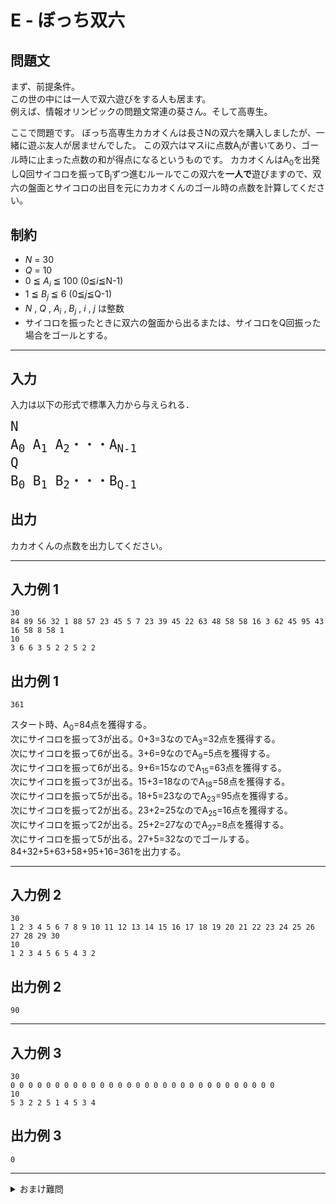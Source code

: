 # E - ぼっち双六

## 問題文
まず、前提条件。  
この世の中には一人で双六遊びをする人も居ます。  
例えば、情報オリンピックの問題文常連の葵さん。そして高専生。  

ここで問題です。
ぼっち高専生カカオくんは長さNの双六を購入しましたが、一緒に遊ぶ友人が居ませんでした。
この双六はマスiに点数A<sub>i</sub>が書いてあり、ゴール時に止まった点数の和が得点になるというものです。
カカオくんはA<sub>0</sub>を出発しQ回サイコロを振ってB<sub>j</sub>ずつ進むルールでこの双六を<strong>一人で</strong>遊びますので、双六の盤面とサイコロの出目を元にカカオくんのゴール時の点数を計算してください。

## 制約
* *N* = 30
* *Q* = 10
* 0 ≦ *A*<sub>*i*</sub> ≦ 100 (0≦*i*≦N-1)
* 1 ≦ *B*<sub>*j*</sub> ≦ 6 (0≦*j*≦Q-1)
* *N* , *Q* , *A*<sub>*i*</sub> , *B*<sub>*j*</sub> , *i* , *j* は整数
* サイコロを振ったときに双六の盤面から出るまたは、サイコロをQ回振った場合をゴールとする。
***
## 入力
入力は以下の形式で標準入力から与えられる．

<pre>
<span style="font-size: 150%">N
A<sub>0</sub> A<sub>1</sub> A<sub>2</sub>・・・A<sub>N-1</sub>
Q
B<sub>0</sub> B<sub>1</sub> B<sub>2</sub>・・・B<sub>Q-1</sub>
</pre>
## 出力
カカオくんの点数を出力してください。
***
## 入力例 1 
```
30
84 89 56 32 1 88 57 23 45 5 7 23 39 45 22 63 48 58 58 16 3 62 45 95 43 16 58 8 58 1
10
3 6 6 3 5 2 2 5 2 2 
```
## 出力例 1
```
361
```
スタート時、A<sub>0</sub>=84点を獲得する。  
次にサイコロを振って3が出る。0+3=3なのでA<sub>3</sub>=32点を獲得する。  
次にサイコロを振って6が出る。3+6=9なのでA<sub>9</sub>=5点を獲得する。  
次にサイコロを振って6が出る。9+6=15なのでA<sub>15</sub>=63点を獲得する。    
次にサイコロを振って3が出る。15+3=18なのでA<sub>18</sub>=58点を獲得する。  
次にサイコロを振って5が出る。18+5=23なのでA<sub>23</sub>=95点を獲得する。  
次にサイコロを振って2が出る。23+2=25なのでA<sub>25</sub>=16点を獲得する。  
次にサイコロを振って2が出る。25+2=27なのでA<sub>27</sub>=8点を獲得する。  
次にサイコロを振って5が出る。27+5=32なのでゴールする。  
84+32+5+63+58+95+16=361を出力する。
***
## 入力例 2
```
30
1 2 3 4 5 6 7 8 9 10 11 12 13 14 15 16 17 18 19 20 21 22 23 24 25 26 27 28 29 30
10
1 2 3 4 5 6 5 4 3 2 
```
## 出力例 2
```
90
```

***
## 入力例 3
```
30
0 0 0 0 0 0 0 0 0 0 0 0 0 0 0 0 0 0 0 0 0 0 0 0 0 0 0 0 0 0
10
5 3 2 2 5 1 4 5 3 4
```
## 出力例 3
```
0
```
***
<details>

<summary>おまけ難問</summary>

制約が以下の場合の回答を作ってみてご覧。  
* 1 ≦ N ≦ 100000
* 1 ≦ Q ≦ 30000
</details>
